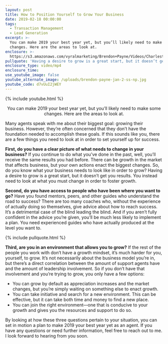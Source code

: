 ```yaml
---
layout: post
title: How to Position Yourself to Grow Your Business
date: 2019-02-18 00:00:00
tags:
  - Transaction Management
  - Lead Generation
excerpt: >-
  You can make 2019 your best year yet, but you’ll likely need to make some
  changes. Here are the areas to look at.
enclosure: >-
  https://s3.amazonaws.com/vyralmarketing/Brendon+Payne/Videos/Charleston+Expert+Advisors+-+How+to+Position+Yourself+to+Grow+Your+Business.mp4
pullquote: 'Having a desire to grow is a great start, but it doesn’t get you results.'
enclosure_type: video/mp4
enclosure_time:
use_youtube_image: false
youtube_alternate_image: /uploads/brendon-payne-jan-2-ss-np.jpg
youtube_code: d7vUuI2jWEY
---
```


{% include youtube.html %}

<center>You can make 2019 your best year yet, but you’ll likely need to make some changes. Here are the areas to look at.</center>

Many agents speak with me about their biggest goal: growing their business. However, they’re often concerned that they don’t have the foundation needed to accomplish these goals. If this sounds like you, there are a few things you need to look at in order to set yourself up for success.

**First, do you have a clear picture of what needs to change in your business?** If you continue to do what you’ve done in the past, well, you’ll receive the same results you had before. There can be growth in the market that affects business, but your own actions enact the biggest changes. So, do you know what your business needs to look like in order to grow? Having a desire to grow is a great start, but it doesn’t get you results. You instead need to look at what you must change in order to foster growth.

**Second, do you have access to people who have been where you want to go?** Have you found mentors, peers, and other guides who understand the road to success? There are too many coaches who, without the experience of actually doing so themselves, give advice about how to reach success. It’s a detrimental case of the blind leading the blind. And if you aren’t fully confident in the advice you’re given, you’ll be much less likely to implement a plan. You need experienced guides who have actually produced at the level you want to.

{% include pullquote.html %}

**Third, are you in an environment that allows you to grow?** If the rest of the people you work with don’t have a growth mindset, it’s much harder for you, yourself, to grow. It’s not necessarily about the business model you’re in, but there’s a direct correlation between the amount of support agents have and the amount of leadership involvement. So if you don’t have that involvement and you’re trying to grow, you only have a few options:

* You can grow by default as appreciation increases and the market changes, but you’re simply waiting on something else to enact growth.
* You can take initiative and search for a new environment. This can be effective, but it can take both time and money to find a new place.
* You can join the right environment—one that is conducive to your growth and gives you the resources and support to do so.

By looking at how these three questions pertain to your situation, you can set in motion a plan to make 2019 your best year yet as an agent. If you have any questions or need further information, feel free to reach out to me. I look forward to hearing from you soon.